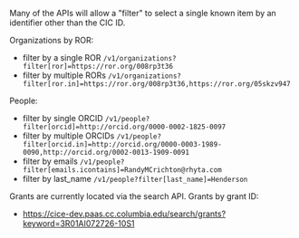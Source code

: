 
Many of the APIs will allow a "filter" to select a single known item by an identifier other than the CIC ID.

Organizations by ROR:
- filter by a single ROR
  `/v1/organizations?filter[ror]=https://ror.org/008rp3t36`
- filter by multiple RORs 
  `/v1/organizations?filter[ror.in]=https://ror.org/008rp3t36,https://ror.org/05skzv947`

People:
- filter by single ORCID
  `/v1/people?filter[orcid]=http://orcid.org/0000-0002-1825-0097`
- filter by multiple ORCIDs
  `/v1/people?filter[orcid.in]=http://orcid.org/0000-0003-1989-0090,http://orcid.org/0002-0013-1909-0091`
- filter by emails
  `/v1/people?filter[emails.icontains]=RandyMCrichton@rhyta.com`
- filter by last_name
  `/v1/people?filter[last_name]=Henderson`

Grants are currently located via the search API. Grants by grant ID:
- https://cice-dev.paas.cc.columbia.edu/search/grants?keyword=3R01AI072726-10S1
